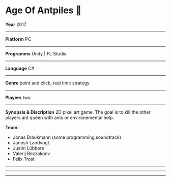 # Age Of Antpiles :ant:
**Year** 2017
***
**Platform** PC
***
**Programms** Unity | FL Studio
***
**Language** C#
***
**Genre** point and click, real time strategy
*** 
**Players** two
*** 
**Synopsis & Discription**
2D pixel art game.
The goal is to kill the other players ant queen with ants or environemental help.

**Team:**
+ Jonas Braukmann (some programming,soundtrack)
+ Janosh Landvogt
+ Justin Lübbers
+ Valerij Bezzakonv
+ Felix Trost

***
---
___
